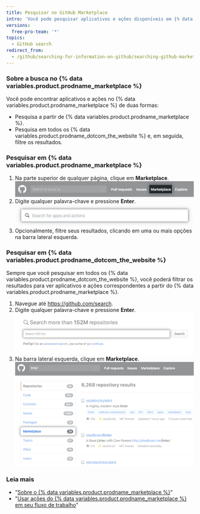 ```yaml
---
title: Pesquisar no GitHub Marketplace
intro: 'Você pode pesquisar aplicativos e ações disponíveis em {% data variables.product.prodname_marketplace %}.'
versions:
  free-pro-team: '*'
topics:
  - GitHub search
redirect_from:
  - /github/searching-for-information-on-github/searching-github-marketplace
---
```

### Sobre a busca no {% data variables.product.prodname_marketplace %}

Você pode encontrar aplicativos e ações no {% data variables.product.prodname_marketplace %} de duas formas:

- Pesquisa a partir de {% data variables.product.prodname_marketplace %}.
- Pesquisa em todos os {% data variables.product.prodname_dotcom_the_website %} e, em seguida, filtre os resultados.

### Pesquisar em {% data variables.product.prodname_marketplace %}

1. Na parte superior de qualquer página, clique em **Marketplace**. ![Link do Marketplace](/assets/images/help/search/marketplace-link.png)
2. Digite qualquer palavra-chave e pressione **Enter**. ![Pesquisar linter no {% data variables.product.prodname_marketplace %}](/assets/images/help/search/marketplace-apps-and-actions-search-field.png)
3. Opcionalmente, filtre seus resultados, clicando em uma ou mais opções na barra lateral esquerda.

### Pesquisar em {% data variables.product.prodname_dotcom_the_website %}

Sempre que você pesquisar em todos os {% data variables.product.prodname_dotcom_the_website %}, você poderá filtrar os resultados para ver aplicativos e ações correspondentes a partir do {% data variables.product.prodname_marketplace %}.

1. Navegue até https://github.com/search.
2. Digite qualquer palavra-chave e pressione **Enter**. ![campo de pesquisa](/assets/images/help/search/search-field.png)
3. Na barra lateral esquerda, clique em **Marketplace**. ![Pesquisar resultados para linter com a opção de menu lateral do Marketplace destacado](/assets/images/help/search/marketplace-left-side-navigation.png)

### Leia mais

- "[Sobre o {% data variables.product.prodname_marketplace %}](/github/customizing-your-github-workflow/about-github-marketplace)"
- "[Usar ações do {% data variables.product.prodname_marketplace %} em seu fluxo de trabalho](/actions/automating-your-workflow-with-github-actions/using-actions-from-github-marketplace-in-your-workflow)"
